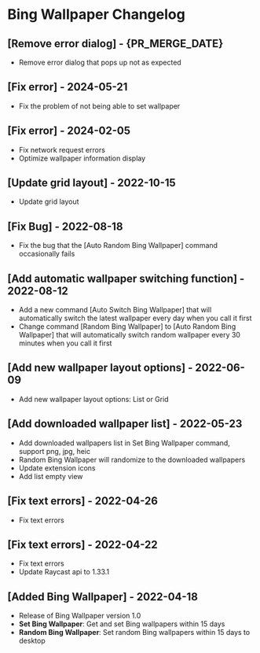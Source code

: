 # Bing Wallpaper Changelog

## [Remove error dialog] - {PR_MERGE_DATE}

- Remove error dialog that pops up not as expected

## [Fix error] - 2024-05-21

- Fix the problem of not being able to set wallpaper

## [Fix error] - 2024-02-05

- Fix network request errors
- Optimize wallpaper information display

## [Update grid layout] - 2022-10-15

- Update grid layout

## [Fix Bug] - 2022-08-18

- Fix the bug that the [Auto Random Bing Wallpaper] command occasionally fails

## [Add automatic wallpaper switching function] - 2022-08-12

- Add a new command [Auto Switch Bing Wallpaper] that will automatically switch the latest wallpaper every day when you call it first
- Change command [Random Bing Wallpaper] to [Auto Random Bing Wallpaper] that will automatically switch random wallpaper every 30 minutes when you call it first

## [Add new wallpaper layout options] - 2022-06-09

- Add new wallpaper layout options: List or Grid

## [Add downloaded wallpaper list] - 2022-05-23

- Add downloaded wallpapers list in Set Bing Wallpaper command, support png, jpg, heic
- Random Bing Wallpaper will randomize to the downloaded wallpapers
- Update extension icons
- Add list empty view

## [Fix text errors] - 2022-04-26

- Fix text errors

## [Fix text errors] - 2022-04-22

- Fix text errors
- Update Raycast api to 1.33.1

## [Added Bing Wallpaper] - 2022-04-18

- Release of Bing Wallpaper version 1.0
- **Set Bing Wallpaper**: Get and set Bing wallpapers within 15 days
- **Random Bing Wallpaper**: Set random Bing wallpapers within 15 days to desktop
